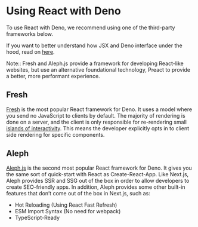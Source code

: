 # Using React with Deno

To use React with Deno, we recommend using one of the third-party frameworks
below.

If you want to better understand how JSX and Deno interface under the hood, read
on [here](../advanced/jsx_dom).

Note:: Fresh and Aleph.js provide a framework for developing React-like
websites, but use an alternative foundational technology, Preact to provide a
better, more performant experience.

## Fresh

[Fresh](https://fresh.deno.dev/) is the most popular React framework for Deno.
It uses a model where you send no JavaScript to clients by default. The majority
of rendering is done on a server, and the client is only responsible for
re-rendering small
[islands of interactivity](https://jasonformat.com/islands-architecture/). This
means the developer explicitly opts in to client side rendering for specific
components.

## Aleph

[Aleph.js](https://alephjs.org/docs/get-started) is the second most popular React framework for Deno. It gives you the same sort
of quick-start with React as Create-React-App. Like Next.js, Aleph provides SSR
and SSG out of the box in order to allow developers to create SEO-friendly apps.
In addition, Aleph provides some other built-in features that don’t come out of
the box in Next.js, such as:

- Hot Reloading (Using React Fast Refresh)
- ESM Import Syntax (No need for webpack)
- TypeScript-Ready
